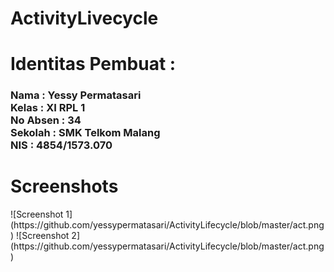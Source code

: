 # ActivityLivecycle
<h1>Identitas Pembuat : </h1>
<h3>Nama      : Yessy Permatasari
<br>Kelas     : XI RPL 1
<br>No Absen  : 34
<br>Sekolah   : SMK Telkom Malang
<br>NIS       : 4854/1573.070 </h3>
<h1>Screenshots</h1>
![Screenshot 1](https://github.com/yessypermatasari/ActivityLifecycle/blob/master/act.png)
![Screenshot 2](https://github.com/yessypermatasari/ActivityLifecycle/blob/master/act.png)
